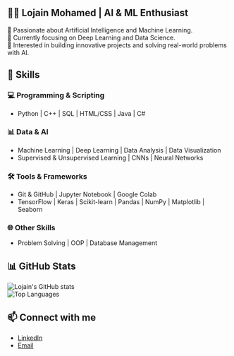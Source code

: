 ## 👩‍💻 Lojain Mohamed | AI & ML Enthusiast  

🤖 Passionate about Artificial Intelligence and Machine Learning.  
🌱 Currently focusing on Deep Learning and Data Science.  
🚀 Interested in building innovative projects and solving real-world problems with AI.  

## 🚀 Skills  
### 💻 Programming & Scripting  
- Python | C++ | SQL | HTML/CSS | Java | C# 

### 📊 Data & AI  
- Machine Learning | Deep Learning | Data Analysis | Data Visualization  
- Supervised & Unsupervised Learning | CNNs | Neural Networks  

### 🛠️ Tools & Frameworks  
- Git & GitHub | Jupyter Notebook | Google Colab  
- TensorFlow | Keras | Scikit-learn | Pandas | NumPy | Matplotlib | Seaborn  

### 🌐 Other Skills  
- Problem Solving | OOP | Database Management  

## 📊 GitHub Stats  
![Lojain's GitHub stats](https://github-readme-stats.vercel.app/api?username=LojainnnMohameddd&show_icons=true&theme=radical)  
![Top Languages](https://github-readme-stats.vercel.app/api/top-langs/?username=LojainnnMohameddd&layout=compact&theme=radical)  

## 📫 Connect with me  
- [LinkedIn](https://www.linkedin.com/in/lojain-mohamed-798243268)
- [Email](mailto:lojainmohamed795@gmail.com)  

  
